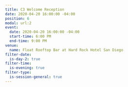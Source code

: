 ```yaml
---
title: C3 Welcome Reception
date: 2020-04-20 16:00:00 -04:00
position: 6
modal: url:2
event:
  date: 2020-04-20 16:00:00 -04:00
  start-time: 6:00 PM
  end-time: 9:00 PM
venue:
  name: Float Rooftop Bar at Hard Rock Hotel San Diego
filter-date:
  is-day-2: true
filter-time:
  is-evening: true
filter-type:
  is-session-general: true
---
```



